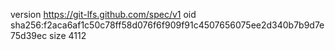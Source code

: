 version https://git-lfs.github.com/spec/v1
oid sha256:f2aca6af1c50c78ff58d076f6f909f91c4507656075ee2d340b7b9d7e75d39ec
size 4112
